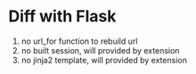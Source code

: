 
# Diff with Flask

1. no url_for function to rebuild url
2. no built session, will provided by extension
3. no jinja2 template, will provided by extension
